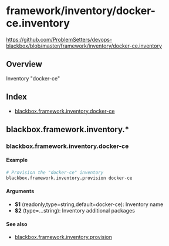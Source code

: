 # framework/inventory/docker-ce.inventory

https://github.com/ProblemSetters/devops-blackbox/blob/master/framework/inventory/docker-ce.inventory

## Overview

Inventory "docker-ce"

## Index

* [blackbox.framework.inventory.docker-ce](#blackboxframeworkinventorydocker-ce)

## blackbox.framework.inventory.*

### blackbox.framework.inventory.docker-ce

#### Example

```bash
# Provision the "docker-ce" inventory
blackbox.framework.inventory.provision docker-ce
```

#### Arguments

* **$1** (readonly,type=string,default=docker-ce): Inventory name
* **$2** (type=...string): Inventory additional packages

#### See also

* [blackbox.framework.inventory.provision](#blackboxframeworkinventoryprovision)

